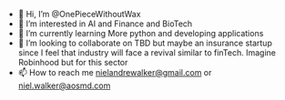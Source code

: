 - 👋 Hi, I’m @OnePieceWithoutWax
- 👀 I’m interested in AI and Finance and BioTech
- 🌱 I’m currently learning More python and developing applications
- 💞️ I’m looking to collaborate on TBD but maybe an insurance startup since I feel that industry will face a revival similar to finTech. Imagine Robinhood but for this sector
- 📫 How to reach me nielandrewalker@gmail.com or niel.walker@aosmd.com

<!---
OnePieceWithoutWax/OnePieceWithoutWax is a ✨ special ✨ repository because its `README.md` (this file) appears on your GitHub profile.
You can click the Preview link to take a look at your changes.
--->
